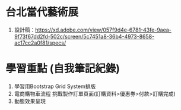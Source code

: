 # 台北當代藝術展

1. 設計稿：https://xd.adobe.com/view/057f9d4e-6781-43fe-9aea-9f73f67dd2fd-502c/screen/5c7451a8-36b4-4973-8658-ac17cc2a0f81/specs/

# 學習重點 (自我筆記紀錄)
1. 學習用Bootstrap Grid System排版
2. 電商購物車流程 挑戰製作訂單頁面(訂購資料>優惠券>付款>訂購完成)
3. 動態效果呈現